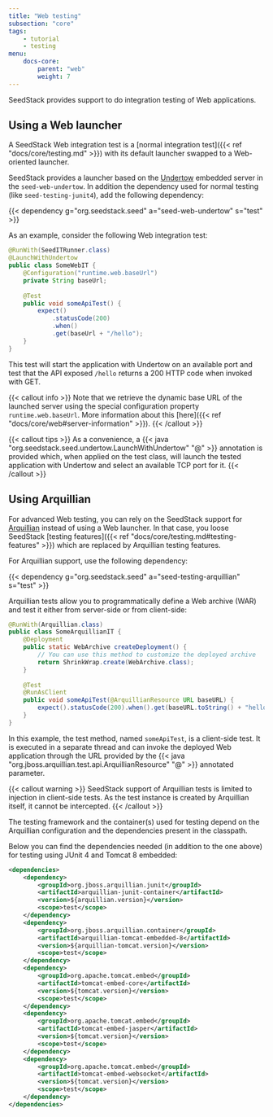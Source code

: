 ```yaml
---
title: "Web testing"
subsection: "core"
tags:
    - tutorial
    - testing
menu:
    docs-core:
        parent: "web"
        weight: 7
---
```


SeedStack provides support to do integration testing of Web applications.<!--more-->

## Using a Web launcher

A SeedStack Web integration test is a [normal integration test]({{< ref "docs/core/testing.md" >}}) with its default
launcher swapped to a Web-oriented launcher. 

SeedStack provides a launcher based on the [Undertow](http://undertow.io) embedded server in the `seed-web-undertow`.
In addition the dependency used for normal testing (like `seed-testing-junit4`), add the following dependency:

{{< dependency g="org.seedstack.seed" a="seed-web-undertow" s="test" >}}  

As an example, consider the following Web integration test:

```java
@RunWith(SeedITRunner.class)
@LaunchWithUndertow
public class SomeWebIT {
    @Configuration("runtime.web.baseUrl")
    private String baseUrl;
    
    @Test
    public void someApiTest() {
        expect()
            .statusCode(200)
            .when()
            .get(baseUrl + "/hello");
    }		
}
```

This test will start the application with Undertow on an available port and test that the API exposed `/hello` returns
a 200 HTTP code when invoked with GET.

{{< callout info >}}
Note that we retrieve the dynamic base URL of the launched server using the special configuration property `runtime.web.baseUrl`.
More information about this [here]({{< ref "docs/core/web#server-information" >}}).
{{< /callout >}}

{{< callout tips >}}
As a convenience, a {{< java "org.seedstack.seed.undertow.LaunchWithUndertow" "@" >}} annotation is provided which, when
applied on the test class, will launch the tested application with Undertow and select an available TCP port for it. 
{{< /callout >}}

## Using Arquillian

For advanced Web testing, you can rely on the SeedStack support for [Arquillian](http://arquillian.org/) instead
of using a Web launcher. In that case, you loose SeedStack [testing features]({{< ref "docs/core/testing.md#testing-features" >}})
which are replaced by Arquillian testing features.

For Arquillian support, use the following dependency:

{{< dependency g="org.seedstack.seed" a="seed-testing-arquillian" s="test" >}}

Arquillian tests allow you to programmatically define a Web archive (WAR) and test it either from server-side or 
from client-side: 
 
```java
@RunWith(Arquillian.class)
public class SomeArquillianIT {
    @Deployment
    public static WebArchive createDeployment() {
        // You can use this method to customize the deployed archive
        return ShrinkWrap.create(WebArchive.class);
    }
    
    @Test
    @RunAsClient
    public void someApiTest(@ArquillianResource URL baseURL) {
        expect().statusCode(200).when().get(baseURL.toString() + "hello");
    }		
}
```

In this example, the test method, named `someApiTest`, is a client-side test. It is executed in a separate thread and 
can invoke the deployed Web application through the URL provided by the {{< java "org.jboss.arquillian.test.api.ArquillianResource" "@" >}} 
annotated parameter. 

{{< callout warning >}}
SeedStack support of Arquillian tests is limited to injection in client-side tests. As the test instance is created by 
Arquillian itself, it cannot be intercepted. 
{{< /callout >}}

The testing framework and the container(s) used for testing depend on the Arquillian configuration and the dependencies 
present in the classpath. 

Below you can find the dependencies needed (in addition to the one above) for testing using JUnit 4 and Tomcat 8 embedded:

```xml
<dependencies>
    <dependency>
        <groupId>org.jboss.arquillian.junit</groupId>
        <artifactId>arquillian-junit-container</artifactId>
        <version>${arquillian.version}</version>
        <scope>test</scope>
    </dependency>
    <dependency>
        <groupId>org.jboss.arquillian.container</groupId>
        <artifactId>arquillian-tomcat-embedded-8</artifactId>
        <version>${arquillian-tomcat.version}</version>
        <scope>test</scope>
    </dependency>
    <dependency>
        <groupId>org.apache.tomcat.embed</groupId>
        <artifactId>tomcat-embed-core</artifactId>
        <version>${tomcat.version}</version>
        <scope>test</scope>
    </dependency>
    <dependency>
        <groupId>org.apache.tomcat.embed</groupId>
        <artifactId>tomcat-embed-jasper</artifactId>
        <version>${tomcat.version}</version>
        <scope>test</scope>
    </dependency>
    <dependency>
        <groupId>org.apache.tomcat.embed</groupId>
        <artifactId>tomcat-embed-websocket</artifactId>
        <version>${tomcat.version}</version>
        <scope>test</scope>
    </dependency>
</dependencies>
``` 

